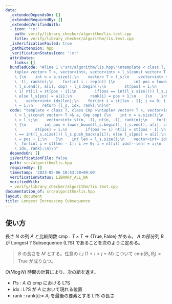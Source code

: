```yaml
---
data:
  _extendedDependsOn: []
  _extendedRequiredBy: []
  _extendedVerifiedWith:
  - icon: ':x:'
    path: verify/library_checker/algorithm/lis.test.cpp
    title: verify/library_checker/algorithm/lis.test.cpp
  _isVerificationFailed: true
  _pathExtension: hpp
  _verificationStatusIcon: ':x:'
  attributes:
    links: []
  bundledCode: "#line 1 \"src/algorithm/lis.hpp\"\ntemplate < class T, class Cmp >\n\
    tuple< vector< T >, vector<int>, vector<int> > l_s(const vector< T >& a, Cmp cmp)\
    \ {\n    int n = a.size();\n    vector< T > l_s;\n    vector<int> st(n, -1), nt(n,\
    \ -1), rank(n);\n    for(int i : rep(n)) {\n        int pos = lower_bound(l_s.begin(),\
    \ l_s.end(), a[i], cmp) - l_s.begin();\n        st[pos] = i;\n        if(pos >=\
    \ 1) nt[i] = st[pos - 1];\n        if(pos == int(l_s.size())) l_s.push_back(a[i]);\
    \ else l_s[pos] = a[i];\n        rank[i] = pos + 1;\n    }\n    int len = l_s.size();\n\
    \    vector<int> idx(len);\n    for(int i = st[len - 1]; i >= 0; i = nt[i]) idx[--len]\
    \ = i;\n    return {l_s, idx, rank};\n}\n"
  code: "template < class T, class Cmp >\ntuple< vector< T >, vector<int>, vector<int>\
    \ > l_s(const vector< T >& a, Cmp cmp) {\n    int n = a.size();\n    vector< T\
    \ > l_s;\n    vector<int> st(n, -1), nt(n, -1), rank(n);\n    for(int i : rep(n))\
    \ {\n        int pos = lower_bound(l_s.begin(), l_s.end(), a[i], cmp) - l_s.begin();\n\
    \        st[pos] = i;\n        if(pos >= 1) nt[i] = st[pos - 1];\n        if(pos\
    \ == int(l_s.size())) l_s.push_back(a[i]); else l_s[pos] = a[i];\n        rank[i]\
    \ = pos + 1;\n    }\n    int len = l_s.size();\n    vector<int> idx(len);\n  \
    \  for(int i = st[len - 1]; i >= 0; i = nt[i]) idx[--len] = i;\n    return {l_s,\
    \ idx, rank};\n}\n"
  dependsOn: []
  isVerificationFile: false
  path: src/algorithm/lis.hpp
  requiredBy: []
  timestamp: '2023-05-06 10:53:38+09:00'
  verificationStatus: LIBRARY_ALL_WA
  verifiedWith:
  - verify/library_checker/algorithm/lis.test.cpp
documentation_of: src/algorithm/lis.hpp
layout: document
title: Longest Increasing Subsequence
---
```


## 使い方
長さ $N$ の列 $A$ と比較関数 $\mathrm{cmp} : T \times T \to \lbrace	\mathrm{True}, \mathrm{False}\rbrace$ がある。 $A$ の部分列 $B$ が $\mathrm{Longest \  ? \  Subsequence} \ (\mathrm{L?S})$ であることを次のように定める。

> $B$ の長さを $M$ とする。任意の $i, j \ (1 \leq i < j \leq M)$ について $\mathrm{cmp}(B_i, B_j) = \mathrm{True}$ が成り立つ。

$O(N \log N)$ 時間の計算により、次の組を返す。
- $\mathrm{l?s}$ : $A$ の $\mathrm{cmp}$ における $\mathrm{L?S}$ 
- $\mathrm{idx}$ : $\mathrm{L?S}$ が $A$ において現れる位置 
- $\mathrm{rank}$ : $\mathrm{rank} \lbrack i \rbrack :=$ $A_i$ を最後の要素とする $\mathrm{L?S}$ の長さ 
